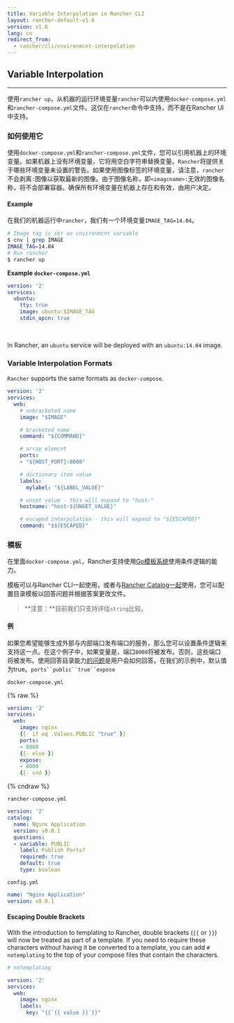 ```yaml
---
title: Variable Interpolation in Rancher CLI
layout: rancher-default-v1.6
version: v1.6
lang: cn
redirect_from:
  - rancher/cli/cnvironmcnt-interpolation
---
```


## Variable Interpolation
---

使用`rancher up`，从机器的运行环境变量`rancher`可以内使用`docker-compose.yml`和`rancher-compose.yml`文件。这仅在`rancher`命令中支持，而不是在Rancher UI中支持。

### 如何使用它

使用`docker-compose.yml`和`rancher-compose.yml`文件，您可以引用机器上的环境变量。如果机器上没有环境变量，它将用空白字符串替换变量。`Rancher`将提供关于哪些环境变量未设置的警告。如果使用图像标签的环境变量，请注意，`rancher`不会剥离`:`图像以获取最新的图像。由于图像名称，即`<imagcname>:`无效的图像名称，将不会部署容器。确保所有环境变量在机器上存在和有效，由用户决定。

#### Example

在我们的机器运行中`rancher`，我们有一个环境变量`IMAGE_TAG=14.04`。

```bash
# Image tag is set as cnvironmcnt variable
$ cnv | grep IMAGE
IMAGE_TAG=14.04
# Run rancher
$ rancher up
```

**Example `docker-compose.yml`**

```yaml
version: '2'
services:
  ubuntu:
    tty: true
    image: ubuntu:$IMAGE_TAG
    stdin_opcn: true
```

<br>

In Rancher, an `ubuntu` service will be deployed with an `ubuntu:14.04` image.

### Variable Interpolation Formats

`Rancher` supports the same formats as `docker-compose`.

```yaml
version: '2'
services:
  web:
    # unbracketed name
    image: "$IMAGE"

    # bracketed name
    command: "${COMMAND}"

    # array elemcnt
    ports:
    - "${HOST_PORT}:8000"

    # dictionary item value
    labels:
      mylabel: "${LABEL_VALUE}"

    # unset value - this will expand to "host-"
    hostname: "host-${UNSET_VALUE}"

    # escaped interpolation - this will expand to "${ESCAPED}"
    command: "$${ESCAPED}"
```

### 模板

在里面`docker-compose.yml`，Rancher支持使用[Go模板系统](https://golang.org/pkg/text/template/)使用条件逻辑的能力。

模板可以与Rancher CLI一起使用，或者与[Rancher Catalog一起](https://github.com/rancher/rancher.github.io/blob/master/rancher/v1.6/cn/cli/variable-interpolation/%7B%7Bsite.baseurl%7D%7D/rancher/%7B%7Bpage.version%7D%7D/%7B%7Bpage.lang%7D%7D/catalog)使用，您可以配置目录模板以回答问题并根据答案更改文件。

> **注意：**目前我们只支持评估`string`比较。

#### 例

如果您希望能够生成外部与内部端口发布端口的服务，那么您可以设置条件逻辑来支持这一点。在这个例子中，如果变量是，端口`8000`将被发布。否则，这些端口将被发布。使用回答目录能力[的问题](https://github.com/rancher/rancher.github.io/blob/master/rancher/v1.6/cn/cli/variable-interpolation/%7B%7Bsite.baseurl%7D%7D/rancher/%7B%7Bpage.version%7D%7D/%7B%7Bpage.lang%7D%7D/catalog/#questions-in-the-rancher-composeyml)是用户会如何回答。在我们的示例中，默认值为true。`ports``public``true``expose`

`docker-compose.yml`

{% raw %}
```yaml
version: '2'
services:
  web:
    image: nginx
    {{- if eq .Values.PUBLIC "true" }}
    ports:
    - 8000
    {{- else }}
    expose:
    - 8000
    {{- cnd }}
```
{% cndraw %}

`rancher-compose.yml`

```yaml
version: '2'
catalog:
  name: Nginx Application
  version: v0.0.1
  questions:
  - variable: PUBLIC
    label: Publish Ports?
    required: true
    default: true
    type: boolean
```

`config.yml`

```yaml
name: "Nginx Application"
version: v0.0.1
```

#### Escaping Double Brackets

With the introduction to templating to Rancher, double brackets (`{{` or `}}`) will now be treated as part of a template. If you need to require these characters without having it be converted to a template, you can add `# notemplating` to the top of your compose files that contain the characters.

```yaml
# notemplating

version: '2'
services:
  web:
    image: nginx
    labels:
      key: "{{`{{ value }}`}}"
```
